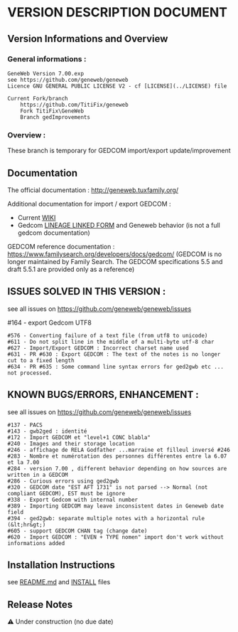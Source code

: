 # VERSION DESCRIPTION DOCUMENT
## Version Informations and Overview

### General informations : 
	GeneWeb Version 7.00.exp
	see https://github.com/geneweb/geneweb
	Licence GNU GENERAL PUBLIC LICENSE V2 - cf [LICENSE](../LICENSE) file 

	Current Fork/branch
		https://github.com/TitiFix/geneweb
		Fork TitiFix\GeneWeb
		Branch gedImprovements

### Overview :
These branch is temporary for GEDCOM import/export update/improvement

## Documentation

The official documentation : http://geneweb.tuxfamily.org/

Additional documentation for import / export GEDCOM :
* Current [WIKI](../../../wiki)
* Gedcom [LINEAGE LINKED FORM](ged/Ged.LINEAGE_LINKED_STRUCTURE.md) and Geneweb behavior (is not a full gedcom documentation)

GEDCOM reference documentation : https://www.familysearch.org/developers/docs/gedcom/
(GEDCOM is no longer maintained by Family Search. 
The GEDCOM specifications 5.5 and draft 5.5.1 are provided only as a reference)

## ISSUES SOLVED IN THIS VERSION :
see all issues on https://github.com/geneweb/geneweb/issues

#164 - export Gedcom UTF8 

	#576 - Converting failure of a text file (from utf8 to unicode) 
	#611 - Do not split line in the middle of a multi-byte utf-8 char 
	#627 - Import/Export GEDCOM : Incorrect charset name used 
	#631 - PR #630 : Export GEDCOM : The text of the notes is no longer cut to a fixed length 
	#634 - PR #635 : Some command line syntax errors for ged2gwb etc ... not processed. 

## KNOWN BUGS/ERRORS, ENHANCEMENT :
see all issues on https://github.com/geneweb/geneweb/issues

	#137 - PACS
	#143 - gwb2ged : identité 
	#172 - Import GEDCOM et "level+1 CONC blabla"
	#240 - Images and their storage location
	#246 - affichage de RELA Godfather ...marraine et filleul inversé #246 
	#283 - Nombre et numérotation des personnes différentes entre la 6.07 et la 7.00
	#284 - version 7.00 , different behavior depending on how sources are written in a GEDCOM
	#286 - Curious errors using ged2gwb
	#320 - GEDCOM date "EST AFT 1731" is not parsed --> Normal (not compliant GEDCOM), EST must be ignore
	#338 - Export Gedcom with internal number
	#389 - Importing GEDCOM may leave inconsistent dates in Geneweb date field
	#394 - ged2gwb: separate multiple notes with a horizontal rule (&lt;hr&gt;)
	#605 - support GEDCOM CHAN tag (change date) 
	#620 - Import GEDCOM : "EVEN + TYPE nomen" import don't work without informations added

## Installation Instructions
see [README.md](../README.md) and [INSTALL](../INSTALL) files

## Release Notes
:warning: Under construction (no due date)
